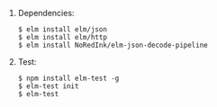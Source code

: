 
1. Dependencies:
    ```
    $ elm install elm/json
    $ elm install elm/http
    $ elm install NoRedInk/elm-json-decode-pipeline
   ```

2. Test:
    ```
    $ npm install elm-test -g
    $ elm-test init
    $ elm-test
    ```